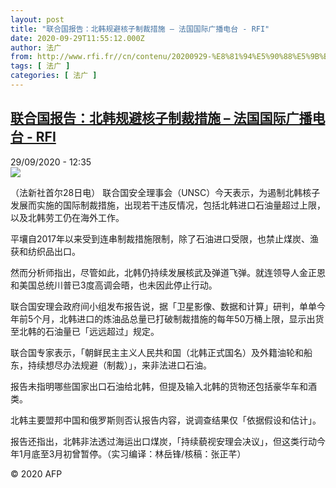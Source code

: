 ```yaml
---
layout: post
title: "联合国报告：北韩规避核子制裁措施 – 法国国际广播电台 - RFI"
date: 2020-09-29T11:55:12.000Z
author: 法广
from: http://www.rfi.fr//cn/contenu/20200929-%E8%81%94%E5%90%88%E5%9B%BD%E6%8A%A5%E5%91%8A%E5%8C%97%E9%9F%A9%E8%A7%84%E9%81%BF%E6%A0%B8%E5%AD%90%E5%88%B6%E8%A3%81%E6%8E%AA%E6%96%BD
tags: [ 法广 ]
categories: [ 法广 ]
---
```

<!--1601380512000-->
[联合国报告：北韩规避核子制裁措施 – 法国国际广播电台 - RFI](http://www.rfi.fr//cn/contenu/20200929-%E8%81%94%E5%90%88%E5%9B%BD%E6%8A%A5%E5%91%8A%E5%8C%97%E9%9F%A9%E8%A7%84%E9%81%BF%E6%A0%B8%E5%AD%90%E5%88%B6%E8%A3%81%E6%8E%AA%E6%96%BD)
------

<div>
<div>29/09/2020 - 12:35</div><img src="https://s.rfi.fr/media/display/d31b7e2e-0248-11eb-81b5-005056a98db9/w:310/p:16x9/int0012b.200929183501.jpg"><div class="t-content__body u-clearfix">            <p>（法新社首尔28日电）    联合国安全理事会（UNSC）今天表示，为遏制北韩核子发展而实施的国际制裁措施，出现若干违反情况，包括北韩进口石油量超过上限，以及北韩劳工仍在海外工作。</p><p>    平壤自2017年以来受到连串制裁措施限制，除了石油进口受限，也禁止煤炭、渔获和纺织品出口。</p><p>    然而分析师指出，尽管如此，北韩仍持续发展核武及弹道飞弹。就连领导人金正恩和美国总统川普已3度高调会晤，也未因此停止行动。</p><p>    联合国安理会政府间小组发布报告说，据「卫星影像、数据和计算」研判，单单今年前5个月，北韩进口的炼油品总量已打破制裁措施的每年50万桶上限，显示出货至北韩的石油量已「远远超过」规定。</p><p>    联合国专家表示，「朝鲜民主主义人民共和国（北韩正式国名）及外籍油轮和船东，持续想尽办法规避（制裁）」，来非法进口石油。</p><p>    报告未指明哪些国家出口石油给北韩，但提及输入北韩的货物还包括豪华车和酒类。</p><p>    北韩主要盟邦中国和俄罗斯则否认报告内容，说调查结果仅「依据假设和估计」。</p><p>    报告还指出，北韩非法透过海运出口煤炭，「持续藐视安理会决议」，但这类行动今年1月底至3月初曾暂停。（实习编译：林岳锋/核稿：张正芊）</p>            <p class="t-copyright">© 2020 AFP</p>        </div>
</div>
